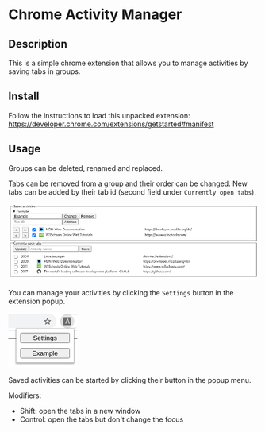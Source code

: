 # Chrome Activity Manager

## Description

This is a simple chrome extension that allows you to manage activities by saving tabs in groups.

## Install

Follow the instructions to load this unpacked extension: https://developer.chrome.com/extensions/getstarted#manifest

## Usage

Groups can be deleted, renamed and replaced.

Tabs can be removed from a group and their order can be changed. New tabs can be added by their tab id (second field under `Currently open tabs`).

![](images/options.png)

You can manage your activities by clicking the `Settings` button in the extension popup.

![](images/popup.png)

Saved activities can be started by clicking their button in the popup menu.

Modifiers:
- Shift: open the tabs in a new window
- Control: open the tabs but don't change the focus
